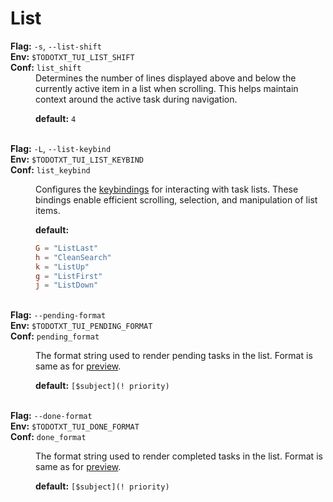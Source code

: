 # List

<dt><b>Flag:</b> <code>-s</code>, <code>--list-shift</code></dt>
<dt><b>Env:</b> <code>$TODOTXT_TUI_LIST_SHIFT</code></dt>
<dt><b>Conf:</b> <code>list_shift</code></dt>
<dd>
Determines the number of lines displayed above and below the currently active item in a list when scrolling. This helps maintain context around the active task during navigation.

**default:** `4`
</dd>
<br>

<dt><b>Flag:</b> <code>-L</code>, <code>--list-keybind</code></dt>
<dt><b>Env:</b> <code>$TODOTXT_TUI_LIST_KEYBIND</code></dt>
<dt><b>Conf:</b> <code>list_keybind</code></dt>
<dd>

Configures the [keybindings](../index.md#keybindings) for interacting with task lists. These bindings enable efficient scrolling, selection, and manipulation of list items.

**default:**
```toml
G = "ListLast"
h = "CleanSearch"
k = "ListUp"
g = "ListFirst"
j = "ListDown"
```
</dd>
<br>

<dt><b>Flag:</b> <code>--pending-format</code></dt>
<dt><b>Env:</b> <code>$TODOTXT_TUI_PENDING_FORMAT</code></dt>
<dt><b>Conf:</b> <code>pending_format</code></dt>
<dd>

The format string used to render pending tasks in the list. Format is same as for [preview](./preview.md).

**default:** `[$subject](! priority)`
</dd>
<br>

<dt><b>Flag:</b> <code>--done-format</code></dt>
<dt><b>Env:</b> <code>$TODOTXT_TUI_DONE_FORMAT</code></dt>
<dt><b>Conf:</b> <code>done_format</code></dt>
<dd>

The format string used to render completed tasks in the list. Format is same as for [preview](./preview.md).

**default:** `[$subject](! priority)`
</dd>
<br>

